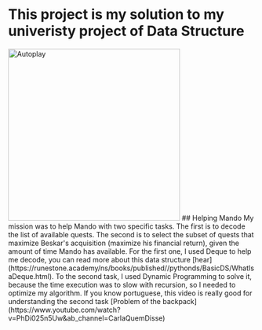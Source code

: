 # This project is my solution to my univeristy project of Data Structure
<img src="https://i.pinimg.com/originals/62/ef/e5/62efe5f69dd44434d90dc402e6212545.jpg" alt="Autoplay" width="350px"/>
## Helping Mando
My mission was to help Mando with two specific tasks. The first is to decode the list of available quests. The second is to select the subset of quests that maximize Beskar's 
acquisition (maximize his financial return), given the amount of time Mando has available.
For the first one, I used Deque to help me decode, you can read more about this data structure [hear](https://runestone.academy/ns/books/published//pythonds/BasicDS/WhatIsaDeque.html).
To the second task, I used Dynamic Programming to solve it, because the time execution was to slow with recursion, so I needed to optimize my algorithm.
If you know portuguese, this video is really good for understanding the second task [Problem of the backpack](https://www.youtube.com/watch?v=PhDi025n5Uw&ab_channel=CarlaQuemDisse)
